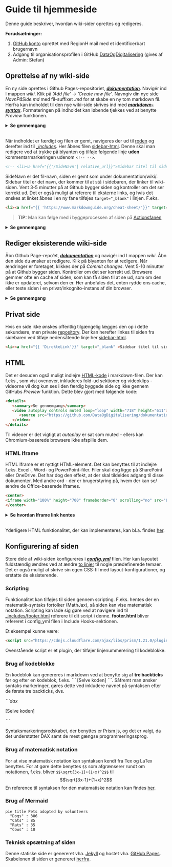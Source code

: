 # Guide til hjemmeside
Denne guide beskriver, hvordan wiki-sider oprettes og redigeres.

**Forudsætninger:**

1.	<a href="https://github.com/" target="_blank">GitHub konto</a> oprettet med RegionH mail med et identificerbart brugernavn
2.	Adgang til organisationsprofilen i GitHub [DataOgDigitalisering](https://github.com/DataOgDigitalisering) (gives af Admin: Stefan)

## Oprettelse af ny wiki-side
En ny side oprettes i Github Pages-repositoriet, [**_dokumentation_**](https://github.com/DataOgDigitalisering/dokumentation). Navigér ind I mappen *wiki*.  Klik på *’Add file’* -> *’Create new file’*. Navngiv din nye side *NavnPåSide.md* med fil-suffixet *.md* for at skabe en ny tom markdown fil.
Herfra kan indholdet til den nye wiki-side skrives ind med [**_markdown-syntax_**](https://www.markdownguide.org/basic-syntax/). Formateringen på indholdet kan løbende tjekkes ved at benytte *Preview* funktionen.

<details>
   <summary><b>Se gennemgang</b></summary>
   <center>
      <video autoplay controls muted loop="loop" width="718" height="611">
         <source src="https://github.com/DataOgDigitalisering/dokumentation/raw/master/Images/Nyfil.webm" type="video/webm">
      </video>
   </center>
</details>
<br>


Når indholdet er færdigt og filen er gemt, navigeres der ud til [roden](https://github.com/DataOgDigitalisering/dokumentation) og derefter ind til [*_includes*](https://github.com/DataOgDigitalisering/dokumentation/tree/master/_includes). Her åbnes filen [sidebar-html](https://github.com/DataOgDigitalisering/dokumentation/blob/master/_includes/sidebar.html). Denne skal man redigere ved at trykke på blyanten og tilføje følgende linje **uden** kommentarmarkeringen udenom ```<!-- -->```.

```html
<!-- <li><a href="{{'/SideNavn'| relative_url}}">Sidebar titel til side</a></li> -->.
```
SideNavn er det fil-navn, siden er gemt som under dokumentation/wiki/. Sidebar titel er det navn, der kommer til at stå i sidebaren, der linker til wiki-siden. Vent 3-5 minutter på at Github bygger siden og kontroller om det ser korrekt ud. Det er også muligt at referere til eksterne links, og hvis det ønskes at linket åbnes i en ny fane tilføjes ```target="_blank"``` i linjen. F.eks. 
```html
<li><a href="{{ 'https://www.markdownguide.org/cheat-sheet/'}}" target="_blank" >Markdown cheatsheet</a></li>
```
> **TIP:** Man kan følge med i byggeprocessen af siden på [Actionsfanen](https://github.com/DataOgDigitalisering/dokumentation/actions)

<details>
   <summary><b>Se gennemgang</b></summary>
   <center>
      <video autoplay controls muted loop="loop" width="718" height="611">
         <source src="https://github.com/DataOgDigitalisering/dokumentation/raw/master/Images/NyfilSidebar.webm" type="video/webm">
      </video>
   </center>
</details>

## Rediger eksisterende wiki-side
Åbn Github Page-repo’et, [**_dokumentation_**](https://github.com/DataOgDigitalisering/dokumentation) og navigér ind I mappen *wiki*. Åbn den side du ønsker at redigere. Klik på blyanten for at redigere. Når ændringer er foretaget, klikkes der på *Commit changes*.
Vent 5-10 minutter på at Github bygger siden. Kontroller om det ser korrekt ud. Browsere gemmer ofte en cache af siden, som kan få siden til at se ud, som om den ikke er opdateret, selvom den er. Her anbefales det, enten rydde ens cache, eller teste siden i en privat/inkognito-instans af din browser.

<details>
   <summary><b>Se gennemgang</b></summary>
   <center>
      <video autoplay controls muted loop="loop" width="718" height="611">
         <source src="https://github.com/DataOgDigitalisering/dokumentation/raw/master/Images/ændring.webm" type="video/webm">
      </video>
   </center>
</details>

## Privat side
Hvis en side ikke ønskes offentlig tilgængelig lægges den op i dette sekundære, men private [repository](https://github.com/DataOgDigitalisering/FortroligInformation). Der kan herefter linkes til siden fra sidebaren ved tilføje nedensåtende linje her [sidebar-html](https://github.com/DataOgDigitalisering/dokumentation/blob/master/_includes/sidebar.html).

```html
<li><a href="{{ 'DirekteLink'}}" target="_blank" >Sidebar titel til side</a></li>
```


## HTML
Det er desuden også muligt indlejre [HTML-kode](https://www.w3schools.com/html/default.asp) i markdown-filen. Der kan f.eks., som vist ovenover, inkluderes fold-ud sektioner og videoklips - videorne vil dog kun ses i den færdig byggede side og ikke gennem GitHubs *Preview* funktion. Dette blev gjort med følgende kode: 
```html
<details>
   <summary>Se gennemgang</summary>
   <video autoplay controls muted loop="loop" width="718" height="611">
      <source src="https://github.com/DataOgDigitalisering/dokumentation/raw/master/Images/ændring.webm" type="video/webm">
   </video>
</details>
```
Til videoer er det vigtigt at *autoplay* er sat som muted - ellers kan Chromium-baserede browsere ikke afspille dem.

### HTML Iframe
HTML Iframe er et nyttigt HTML-element. Det kan benyttes til at indlejre f.eks. Excel-, Word- og PowerPoint-filer. Filer skal dog ligge på SharePoint eller OneDrive. Det har dog den effekt, at der skal tildeldes adgang til disse dokumenter. Med andre ord - der er brugerstyring på, hvem der kan se/ændre de Office-baserede Iframes.

```html
<center>
<iframe width="100%" height="700" frameborder="0" scrolling="no" src="LINKTILFIL"></iframe>
</center>
```

<details>
   <summary><b>Se hvordan Iframe link hentes</b></summary>
   <center>
      <video autoplay controls muted loop="loop" width="718" height="611">
         <source src="https://github.com/DataOgDigitalisering/dokumentation/raw/master/Images/Iframe.webm" type="video/webm">
      </video>
   </center>
</details>
<br>


Yderligere HTML funktionalitet, der kan implementeres, kan bl.a. findes [her](https://www.w3schools.com/html/default.asp).

## Konfigurering af siden
Store dele af wiki-siden konfigureres i [**_config.yml_**](https://github.com/DataOgDigitalisering/dokumentation/blob/master/_config.yml) filen. Her kan layoutet fuldstændig ændres ved at ændre [to linjer](http://www.drassil.org/git-wiki/customize) til nogle prædefinerede temaer. Det er også muligt at skrive sin egen CSS-fil med layout-konfigurationer, og erstatte de eksisterende.

### Scripting
Funktionalitet kan tilføjes til siden gennem scripting. F.eks. hentes der en matematik-syntaks fortolker (MathJax), så siden kan vise matematisk notation. 
Scripting kan lade sig gøre ved at navigere ind til [_includes/footer.html](https://github.com/DataOgDigitalisering/dokumentation/blob/master/_includes/footer.html)  referere til dit script i denne. **footer.html** bliver refereret i config_yml filen i Include Hooks-sektionen.

Et eksempel kunne være:
```html
<script src="https://cdnjs.cloudflare.com/ajax/libs/prism/1.21.0/plugins/line-numbers/prism-line-numbers.min.js"></script>
```
Ovenstående script er et plugin, der tilføjer linjenummerering til kodeblokke.

### Brug af kodeblokke
En kodeblok kan genereres i markdown ved at benytte sig af **tre backticks** før og efter en kodeblok, f.eks. *\`\`\`* [Selve koden] *\`\`\`*. Såfremt man ønsker syntaks markeringer, gøres dette ved inkludere navnet på syntaksen efter de første tre backticks, dvs. 

 *\`\`\`dax* 
 
 [Selve koden] 
 
 *\`\`\`*

Syntaksmarkeringsredskabet, der benyttes er [Prism js](https://prismjs.com/#supported-languages), og det er valgt, da det understøtter DAX samt de mest gængse programmeringssprog. 

### Brug af matematisk notation
For at vise matematisk notation kan syntaksen kendt fra Tex og LaTex benyttes. For at gøre dette benyttes `$$` som afgrænserer rundt om notationen, f.eks. bliver  ```$$\sqrt{3x-1}+(1+x)^2$$``` til $$\sqrt{3x-1}+(1+x)^2$$
En reference til syntaksen for den matematiske notation kan findes [her](https://tilburgsciencehub.com/building-blocks/collaborate-and-share-your-work/write-your-paper/amsmath-latex-cheatsheet/).

### Brug af Mermaid
```mermaid
pie title Pets adopted by volunteers
  "Dogs" : 386
  "Cats" : 85
  "Rats" : 35
  "Cows" : 10
```

### Teknisk opsætning af siden
Denne statiske side er genereret vha. [Jekyll](https://jekyllrb.com/) og hostet vha. [GitHub Pages](https://pages.github.com/). Skabelonen til siden er genereret [herfra](https://github.com/Drassil/git-wiki-skeleton).

